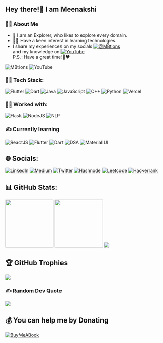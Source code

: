 ## Hey there!👋 I am **Meenakshi**
### 🙋‍♀️ About Me
- 🙌 I am an Explorer, who likes to explore every domain.
- 👩‍💻 Have a keen interest in learning technologies.
- I share my experiences on my socials [![@MBtions](https://img.shields.io/badge/MBtions-172B4D?style=flat&logo=Opsgenie&logoColor=white)](https://linktr.ee/mbtions)  
and my knowledge on [![YouTube](https://img.shields.io/badge/YouTube-FF0000?style=flat&logo=youtube&logoColor=white)](https://www.youtube.com/channel/UCXk7e710P2K1AkxbWfny_Pw)  
P.S.: Have a great time!🙌❤  
  
![MBtions](https://komarev.com/ghpvc/?username=mbtions&label=visitors&color=blue&style=flat)
![YouTube](https://img.shields.io/youtube/channel/views/UCXk7e710P2K1AkxbWfny_Pw)  
  
### 👩‍💻 Tech Stack:
![Flutter](https://img.shields.io/badge/Flutter-%2302569B.svg?style=for-the-badge&logo=Flutter&logoColor=white) ![Dart](https://img.shields.io/badge/dart-%230175C2.svg?style=for-the-badge&logo=dart&logoColor=white) ![Java](https://img.shields.io/badge/java-%23ED8B00.svg?style=for-the-badge&logo=java&logoColor=white) ![JavaScript](https://img.shields.io/badge/JavaScript-F7DF1E?style=for-the-badge&logo=javascript&logoColor=black) ![C++](https://img.shields.io/badge/c++-%2300599C.svg?style=for-the-badge&logo=c%2B%2B&logoColor=white) ![Python](https://img.shields.io/badge/python-3670A0?style=for-the-badge&logo=python&logoColor=ffdd54) ![Vercel](https://img.shields.io/badge/vercel-%23000000.svg?style=for-the-badge&logo=vercel&logoColor=white)  

### 👩‍💻 Worked with:
![Flask](https://img.shields.io/badge/Flask-000000?style=for-the-badge&logo=flask&logoColor=white)
![NodeJS](https://img.shields.io/badge/Node.js-43853D?style=for-the-badge&logo=node.js&logoColor=white)
![NLP](https://img.shields.io/badge/NLP-%230059AC?style=for-the-badge&logoColor=white)

### ✍ Currently learning
![ReactJS](https://img.shields.io/badge/React-20232A?style=for-the-badge&logo=react&logoColor=61DAFB) ![Flutter](https://img.shields.io/badge/Flutter-%2302569B.svg?style=for-the-badge&logo=Flutter&logoColor=white) ![Dart](https://img.shields.io/badge/dart-%230175C2.svg?style=for-the-badge&logo=dart&logoColor=white) ![DSA](https://img.shields.io/badge/DSA-%FFA116?style=for-the-badge&logoColor=Black) ![Material UI](https://img.shields.io/badge/Material--UI-0081CB?style=for-the-badge&logo=material-ui&logoColor=white)  
  
## 🌐 Socials:
[![LinkedIn](https://img.shields.io/badge/LinkedIn-%230077B5.svg?logo=linkedin&logoColor=white)](https://linkedin.com/in/mbtions) [![Medium](https://img.shields.io/badge/Medium-12100E?logo=medium&logoColor=white)](https://medium.com/@mbtions) [![Twitter](https://img.shields.io/badge/Twitter-%231DA1F2.svg?logo=Twitter&logoColor=white)](https://twitter.com/meenakshixd) [![Hashnode](https://img.shields.io/badge/Hashnode-2962FF?style=flat&logo=hashnode&logoColor=white)](https://hashnode.com/@minax) [![Leetcode](https://img.shields.io/badge/-LeetCode-1f1f1f?style=flat&logo=LeetCode&logoColor=orange)](https://leetcode.com/meenakshibharadwaj/) [![Hackerrank](https://img.shields.io/badge/-Hackerrank-2EC866?style=flat&logo=HackerRank&logoColor=white)](https://www.hackerrank.com/meenakshibharad1)  

## 📊 GitHub Stats:
<img src="https://github-readme-stats-abhishekdoshi26.vercel.app/api?username=mbtions&theme=highcontrast&hide_border=false&include_all_commits=true&count_private=true" height=150px>  <img src="https://github-readme-streak-stats.herokuapp.com/?user=mbtions&theme=highcontrast&hide_border=false" height=150px>
![](https://github-readme-stats.vercel.app/api/top-langs/?username=mbtions&theme=blue-green)
  
## 🏆 GitHub Trophies
![](https://github-profile-trophy.vercel.app/?username=mbtions&theme=radical&no-frame=false&no-bg=false&margin-w=4)

### ✍️ Random Dev Quote
![](https://quotes-github-readme.vercel.app/api?type=horizontal&theme=merko)  
  
<!--##  Tech Stack:
 ![Firebase](https://img.shields.io/badge/firebase-%23039BE5.svg?style=flat&logo=firebase) ![Heroku](https://img.shields.io/badge/heroku-%23430098.svg?style=flat&logo=heroku&logoColor=white)  ![Netlify](https://img.shields.io/badge/netlify-%23000000.svg?style=flat&logo=netlify&logoColor=#00C7B7) 	![Figma](https://img.shields.io/badge/figma-%23F24E1E.svg?style=flat&logo=figma&logoColor=white) ![Adobe Illustrator](https://img.shields.io/badge/adobeillustrator-%23FF9A00.svg?style=flat&logo=adobeillustrator&logoColor=white) ![Canva](https://img.shields.io/badge/Canva-%2300C4CC.svg?style=flat&logo=Canva&logoColor=white) ![Dribbble](https://img.shields.io/badge/Dribbble-EA4C89?style=flat&logo=dribbble&logoColor=white)  ![Jira](https://img.shields.io/badge/jira-%230A0FFF.svg?style=flat&logo=jira&logoColor=white) ![Notion](https://img.shields.io/badge/Notion-%23000000.svg?style=flat&logo=notion&logoColor=white) <br><br>-->
<!--## 🐦 Latest Tweet
[![Link](https://gtce.itsvg.in/api?username=meenakshixd)](https://twitter.com/meenakshixd/)<br><br>-->

## 💰 You can help me by Donating
[![BuyMeABook](https://img.shields.io/badge/Buy%20Me%20a%20Book-ffdd00?style=for-the-badge&logo=buy-me-a-book&logoColor=black)](https://buymeacoffee.com/mbtions) 
